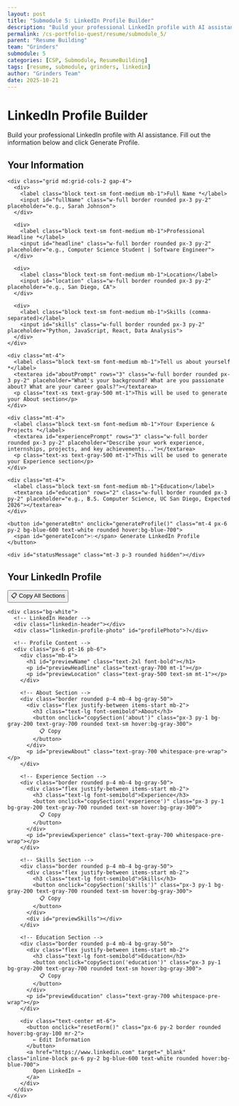 ```yaml
---
layout: post
title: "Submodule 5: LinkedIn Profile Builder"
description: "Build your professional LinkedIn profile with AI assistance"
permalink: /cs-portfolio-quest/resume/submodule_5/
parent: "Resume Building"
team: "Grinders"
submodule: 5
categories: [CSP, Submodule, ResumeBuilding]
tags: [resume, submodule, grinders, linkedin]
author: "Grinders Team"
date: 2025-10-21
---
```


<link href="https://cdn.jsdelivr.net/npm/tailwindcss@2.2.19/dist/tailwind.min.css" rel="stylesheet">

<style>
  .linkedin-header {
    background: linear-gradient(135deg, #0077b5 0%, #00a0dc 100%);
    height: 120px;
    position: relative;
  }
  .linkedin-profile-photo {
    width: 120px;
    height: 120px;
    border-radius: 50%;
    background: #f3f4f6;
    border: 4px solid white;
    position: absolute;
    bottom: -60px;
    left: 24px;
    display: flex;
    align-items: center;
    justify-content: center;
    font-size: 2.5em;
    color: #0077b5;
    font-weight: bold;
  }
  .skill-badge {
    display: inline-block;
    background: #dbeafe;
    color: #1e40af;
    padding: 4px 12px;
    border-radius: 16px;
    font-size: 0.875rem;
    margin: 4px;
  }
  .loading {
    display: inline-block;
    width: 16px;
    height: 16px;
    border: 3px solid #f3f4f6;
    border-top-color: #3b82f6;
    border-radius: 50%;
    animation: spin 0.8s linear infinite;
  }
  @keyframes spin {
    to { transform: rotate(360deg); }
  }
</style>

<div class="max-w-6xl mx-auto p-4">
  <h1 class="text-2xl font-bold mb-2">LinkedIn Profile Builder</h1>
  <p class="text-gray-600 mb-4">Build your professional LinkedIn profile with AI assistance. Fill out the information below and click Generate Profile.</p>

  <!-- Input Form -->
  <div id="inputForm" class="border rounded p-4 mb-4">
    <h2 class="text-xl font-semibold mb-3">Your Information</h2>
    
    <div class="grid md:grid-cols-2 gap-4">
      <div>
        <label class="block text-sm font-medium mb-1">Full Name *</label>
        <input id="fullName" class="w-full border rounded px-3 py-2" placeholder="e.g., Sarah Johnson">
      </div>
      
      <div>
        <label class="block text-sm font-medium mb-1">Professional Headline *</label>
        <input id="headline" class="w-full border rounded px-3 py-2" placeholder="e.g., Computer Science Student | Software Engineer">
      </div>
      
      <div>
        <label class="block text-sm font-medium mb-1">Location</label>
        <input id="location" class="w-full border rounded px-3 py-2" placeholder="e.g., San Diego, CA">
      </div>
      
      <div>
        <label class="block text-sm font-medium mb-1">Skills (comma-separated)</label>
        <input id="skills" class="w-full border rounded px-3 py-2" placeholder="Python, JavaScript, React, Data Analysis">
      </div>
    </div>

    <div class="mt-4">
      <label class="block text-sm font-medium mb-1">Tell us about yourself *</label>
      <textarea id="aboutPrompt" rows="3" class="w-full border rounded px-3 py-2" placeholder="What's your background? What are you passionate about? What are your career goals?"></textarea>
      <p class="text-xs text-gray-500 mt-1">This will be used to generate your About section</p>
    </div>

    <div class="mt-4">
      <label class="block text-sm font-medium mb-1">Your Experience & Projects *</label>
      <textarea id="experiencePrompt" rows="3" class="w-full border rounded px-3 py-2" placeholder="Describe your work experience, internships, projects, and key achievements..."></textarea>
      <p class="text-xs text-gray-500 mt-1">This will be used to generate your Experience section</p>
    </div>

    <div class="mt-4">
      <label class="block text-sm font-medium mb-1">Education</label>
      <textarea id="education" rows="2" class="w-full border rounded px-3 py-2" placeholder="e.g., B.S. Computer Science, UC San Diego, Expected 2026"></textarea>
    </div>

    <button id="generateBtn" onclick="generateProfile()" class="mt-4 px-6 py-2 bg-blue-600 text-white rounded hover:bg-blue-700">
      <span id="generateIcon">✨</span> Generate LinkedIn Profile
    </button>
    
    <div id="statusMessage" class="mt-3 p-3 rounded hidden"></div>
  </div>

  <!-- LinkedIn Preview -->
  <div id="linkedinPreview" class="border rounded overflow-hidden hidden">
    <div class="bg-gray-100 p-3 border-b flex justify-between items-center">
      <h2 class="text-xl font-semibold">Your LinkedIn Profile</h2>
      <button onclick="copyAllSections()" class="px-4 py-2 bg-green-600 text-white rounded text-sm hover:bg-green-700">
        📋 Copy All Sections
      </button>
    </div>

    <div class="bg-white">
      <!-- LinkedIn Header -->
      <div class="linkedin-header"></div>
      <div class="linkedin-profile-photo" id="profilePhoto">?</div>
      
      <!-- Profile Content -->
      <div class="px-6 pt-16 pb-6">
        <div class="mb-4">
          <h1 id="previewName" class="text-2xl font-bold"></h1>
          <p id="previewHeadline" class="text-gray-700 mt-1"></p>
          <p id="previewLocation" class="text-gray-500 text-sm mt-1"></p>
        </div>

        <!-- About Section -->
        <div class="border rounded p-4 mb-4 bg-gray-50">
          <div class="flex justify-between items-start mb-2">
            <h3 class="text-lg font-semibold">About</h3>
            <button onclick="copySection('about')" class="px-3 py-1 bg-gray-200 text-gray-700 rounded text-sm hover:bg-gray-300">
              📋 Copy
            </button>
          </div>
          <p id="previewAbout" class="text-gray-700 whitespace-pre-wrap"></p>
        </div>

        <!-- Experience Section -->
        <div class="border rounded p-4 mb-4 bg-gray-50">
          <div class="flex justify-between items-start mb-2">
            <h3 class="text-lg font-semibold">Experience</h3>
            <button onclick="copySection('experience')" class="px-3 py-1 bg-gray-200 text-gray-700 rounded text-sm hover:bg-gray-300">
              📋 Copy
            </button>
          </div>
          <p id="previewExperience" class="text-gray-700 whitespace-pre-wrap"></p>
        </div>

        <!-- Skills Section -->
        <div class="border rounded p-4 mb-4 bg-gray-50">
          <div class="flex justify-between items-start mb-2">
            <h3 class="text-lg font-semibold">Skills</h3>
            <button onclick="copySection('skills')" class="px-3 py-1 bg-gray-200 text-gray-700 rounded text-sm hover:bg-gray-300">
              📋 Copy
            </button>
          </div>
          <div id="previewSkills"></div>
        </div>

        <!-- Education Section -->
        <div class="border rounded p-4 mb-4 bg-gray-50">
          <div class="flex justify-between items-start mb-2">
            <h3 class="text-lg font-semibold">Education</h3>
            <button onclick="copySection('education')" class="px-3 py-1 bg-gray-200 text-gray-700 rounded text-sm hover:bg-gray-300">
              📋 Copy
            </button>
          </div>
          <p id="previewEducation" class="text-gray-700 whitespace-pre-wrap"></p>
        </div>

        <div class="text-center mt-6">
          <button onclick="resetForm()" class="px-6 py-2 border rounded hover:bg-gray-100 mr-2">
            ← Edit Information
          </button>
          <a href="https://www.linkedin.com" target="_blank" class="inline-block px-6 py-2 bg-blue-600 text-white rounded hover:bg-blue-700">
            Open LinkedIn →
          </a>
        </div>
      </div>
    </div>
  </div>
</div>

<script>
const API_KEY = 'AIzaSyBRQH3NCC1m3UGfm_mbl2b3aHGJkcAZtms';
const API_URL = 'https://generativelanguage.googleapis.com/v1beta/models/gemini-pro:generateContent';
const STORAGE_KEY = 'linkedin_profile_v2';

let profileData = {
  about: '',
  experience: ''
};

// Load saved data
window.addEventListener('DOMContentLoaded', () => {
  try {
    const saved = localStorage.getItem(STORAGE_KEY);
    if (saved) {
      const data = JSON.parse(saved);
      Object.keys(data).forEach(key => {
        const el = document.getElementById(key);
        if (el) el.value = data[key] || '';
      });
    }
  } catch(e) {}
});

// Auto-save inputs
document.querySelectorAll('input, textarea').forEach(el => {
  el.addEventListener('input', saveToLocal);
});

function saveToLocal() {
  const data = {
    fullName: document.getElementById('fullName').value,
    headline: document.getElementById('headline').value,
    location: document.getElementById('location').value,
    skills: document.getElementById('skills').value,
    aboutPrompt: document.getElementById('aboutPrompt').value,
    experiencePrompt: document.getElementById('experiencePrompt').value,
    education: document.getElementById('education').value
  };
  localStorage.setItem(STORAGE_KEY, JSON.stringify(data));
}

async function generateProfile() {
  const fullName = document.getElementById('fullName').value.trim();
  const headline = document.getElementById('headline').value.trim();
  const aboutPrompt = document.getElementById('aboutPrompt').value.trim();
  const experiencePrompt = document.getElementById('experiencePrompt').value.trim();

  if (!fullName || !headline || !aboutPrompt || !experiencePrompt) {
    showMessage('Please fill in all required fields (*)', 'error');
    return;
  }

  const btn = document.getElementById('generateBtn');
  const icon = document.getElementById('generateIcon');
  btn.disabled = true;
  icon.innerHTML = '<span class="loading"></span>';
  
  showMessage('Generating your LinkedIn profile... This may take a moment.', 'info');

  try {
    // Generate About section
    const aboutPromptText = `You are a professional LinkedIn profile writer. Write a compelling "About" section (3-4 paragraphs) for:

Name: ${fullName}
Headline: ${headline}
Background: ${aboutPrompt}

Make it professional, engaging, first-person, and highlight their strengths. Return ONLY the about text.`;

    const aboutResponse = await callGemini(aboutPromptText);
    profileData.about = aboutResponse;

    // Generate Experience section
    const expPromptText = `You are a professional LinkedIn profile writer. Write a professional "Experience" section for:

Name: ${fullName}
Headline: ${headline}
Experience: ${experiencePrompt}

Format as: Job Title | Company | Dates, then bullet points of achievements. Use action verbs and quantify results. Return ONLY the experience text.`;

    const expResponse = await callGemini(expPromptText);
    profileData.experience = expResponse;

    // Update preview
    updateLinkedInPreview();
    
    document.getElementById('inputForm').classList.add('hidden');
    document.getElementById('linkedinPreview').classList.remove('hidden');
    
    showMessage('Profile generated successfully! 🎉', 'success');
  } catch (error) {
    showMessage(`Error: ${error.message}`, 'error');
    btn.disabled = false;
    icon.textContent = '✨';
  }
}

async function callGemini(promptText) {
  const response = await fetch(`${API_URL}?key=${API_KEY}`, {
    method: 'POST',
    headers: { 'Content-Type': 'application/json' },
    body: JSON.stringify({
      contents: [{
        parts: [{ text: promptText }]
      }],
      generationConfig: {
        temperature: 0.7,
        maxOutputTokens: 1000
      }
    })
  });

  if (!response.ok) {
    throw new Error('API request failed');
  }

  const data = await response.json();
  return data.candidates[0].content.parts[0].text.trim();
}

function updateLinkedInPreview() {
  const fullName = document.getElementById('fullName').value.trim();
  const headline = document.getElementById('headline').value.trim();
  const location = document.getElementById('location').value.trim();
  const skills = document.getElementById('skills').value.trim();
  const education = document.getElementById('education').value.trim();

  // Update profile photo
  document.getElementById('profilePhoto').textContent = fullName ? fullName.charAt(0).toUpperCase() : '?';

  // Update basic info
  document.getElementById('previewName').textContent = fullName;
  document.getElementById('previewHeadline').textContent = headline;
  document.getElementById('previewLocation').textContent = location ? `📍 ${location}` : '';

  // Update sections
  document.getElementById('previewAbout').textContent = profileData.about;
  document.getElementById('previewExperience').textContent = profileData.experience;
  
  // Update skills
  if (skills) {
    const skillsArray = skills.split(',').map(s => s.trim()).filter(s => s);
    document.getElementById('previewSkills').innerHTML = skillsArray
      .map(skill => `<span class="skill-badge">${skill}</span>`)
      .join('');
  }

  // Update education
  document.getElementById('previewEducation').textContent = education || 'No education added';
}

function copySection(section) {
  let text = '';
  if (section === 'about') {
    text = profileData.about;
  } else if (section === 'experience') {
    text = profileData.experience;
  } else if (section === 'skills') {
    text = document.getElementById('skills').value;
  } else if (section === 'education') {
    text = document.getElementById('education').value;
  }

  navigator.clipboard.writeText(text).then(() => {
    showMessage('Copied to clipboard! ✓', 'success');
  }).catch(() => {
    showMessage('Failed to copy', 'error');
  });
}

function copyAllSections() {
  const fullName = document.getElementById('fullName').value;
  const headline = document.getElementById('headline').value;
  const location = document.getElementById('location').value;
  
  const allText = `
NAME: ${fullName}

HEADLINE: ${headline}

LOCATION: ${location}

ABOUT:
${profileData.about}

EXPERIENCE:
${profileData.experience}

SKILLS:
${document.getElementById('skills').value}

EDUCATION:
${document.getElementById('education').value}
  `.trim();

  navigator.clipboard.writeText(allText).then(() => {
    showMessage('All sections copied! ✓', 'success');
  });
}

function resetForm() {
  document.getElementById('inputForm').classList.remove('hidden');
  document.getElementById('linkedinPreview').classList.add('hidden');
  document.getElementById('generateBtn').disabled = false;
  document.getElementById('generateIcon').textContent = '✨';
}

function showMessage(message, type) {
  const statusEl = document.getElementById('statusMessage');
  statusEl.textContent = message;
  statusEl.className = `mt-3 p-3 rounded ${type === 'error' ? 'bg-red-100 text-red-700' : type === 'success' ? 'bg-green-100 text-green-700' : 'bg-blue-100 text-blue-700'}`;
  statusEl.classList.remove('hidden');
  
  if (type !== 'info') {
    setTimeout(() => statusEl.classList.add('hidden'), 4000);
  }
}
</script>
